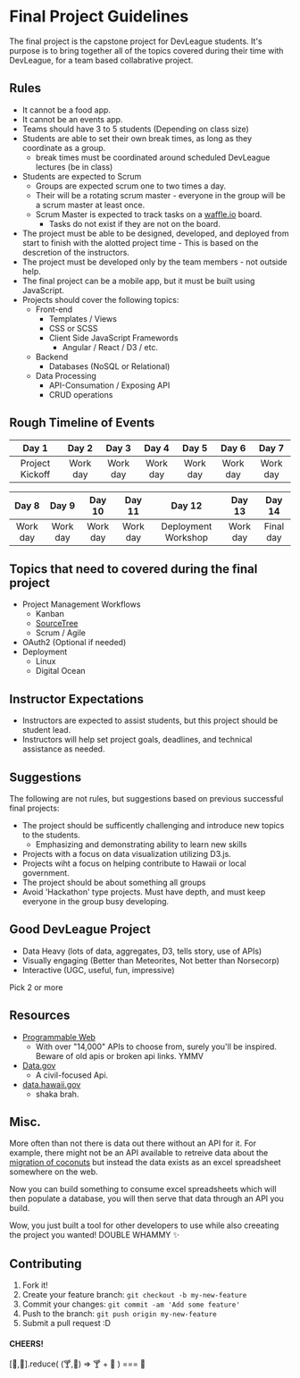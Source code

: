 # Final Project Guidelines
The final project is the capstone project for DevLeague students. It's purpose is to bring together all of the topics covered during their time with DevLeague, for a team based collabrative project.

## Rules
* It cannot be a food app.
* It cannot be an events app.
* Teams should have 3 to 5 students (Depending on class size)
* Students are able to set their own break times, as long as they coordinate as a group.
    * break times must be coordinated around scheduled DevLeague lectures (be in class)
* Students are expected to Scrum
    * Groups are expected scrum one to two times a day.
    * Their will be a rotating scrum master - everyone in the group will be a scrum master at least once.
    * Scrum Master is expected to track tasks on a [waffle.io](https://waffle.io/) board.
        * Tasks do not exist if they are not on the board.
* The project must be able to be designed, developed, and deployed from start to finish with the alotted project time - This is based on the descretion of the instructors.
* The project must be developed only by the team members - not outside help.
* The final project can be a mobile app, but it must be built using JavaScript.
* Projects should cover the following topics:
    * Front-end
        * Templates / Views
        * CSS or SCSS
        * Client Side JavaScript Framewords
            * Angular / React / D3 / etc.
    * Backend
        * Databases (NoSQL or Relational)
    * Data Processing
        * API-Consumation / Exposing API
        * CRUD operations

## Rough Timeline of Events
|   Day 1  |   Day 2  |   Day 3  |   Day 4  |   Day 5  |   Day 6  |   Day 7  |
|:-------:|:--------:|:--------:|:--------:|:--------:|:--------:|:--------:|
| Project Kickoff | Work day | Work day | Work day | Work day | Work day | Work day |

|   Day 8  |   Day 9  |   Day 10  |   Day 11  |   Day 12  |   Day 13  |   Day 14  |
|:--------:|:--------:|:--------:|:--------:|:--------:|:--------:|:--------:|
| Work day | Work day | Work day | Work day | Deployment Workshop | Work day | Final day |

## Topics that need to covered during the final project
* Project Management Workflows
    * Kanban
    * [SourceTree](https://www.atlassian.com/software/sourcetree/overview)
    * Scrum / Agile
* OAuth2 (Optional if needed)
* Deployment
    * Linux
    * Digital Ocean

## Instructor Expectations
* Instructors are expected to assist students, but this project should be student lead.
* Instructors will help set project goals, deadlines, and technical assistance as needed.

## Suggestions
The following are not rules, but suggestions based on previous successful final projects:
* The project should be sufficently challenging and introduce new topics to the students.
    * Emphasizing and demonstrating ability to learn new skills
* Projects with a focus on data visualization utilizing D3.js.
* Projects wiht a focus on helping contribute to Hawaii or local government.
* The project should be about something all groups
* Avoid 'Hackathon' type projects. Must have depth, and must keep everyone in the group busy developing.

## Good DevLeague Project

* Data Heavy (lots of data, aggregates, D3, tells story, use of APIs)
* Visually engaging (Better than Meteorites, Not better than Norsecorp)
* Interactive (UGC, useful, fun, impressive)

Pick 2 or more

## Resources
- [Programmable Web](http://www.programmableweb.com/apis/directory)
  - With over "14,000" APIs to choose from, surely you'll be inspired. Beware of old apis or broken api links. YMMV
- [Data.gov](https://www.data.gov/)
  - A civil-focused Api.
- [data.hawaii.gov](https://data.hawaii.gov/)
  - shaka brah.

## Misc.
More often than not there is data out there without an API for it. For example, there might not be an API available to retreive data about the [migration of coconuts](https://www.youtube.com/watch?v=H4_9kDO3q0w) but instead the data exists as an excel spreadsheet somewhere on the web.

Now you can build something to consume excel spreadsheets which will then populate a database, you will then serve that data through an API you build.

Wow, you just built a tool for other developers to use while also creeating the project you wanted! DOUBLE WHAMMY :sparkles:

## Contributing
1. Fork it!
2. Create your feature branch: ```git checkout -b my-new-feature```
3. Commit your changes: ```git commit -am 'Add some feature'```
4. Push to the branch: ````git push origin my-new-feature````
5. Submit a pull request :D

#### CHEERS!
[:beer:,:beer:].reduce( (:cocktail:,:bear:)  => :cocktail: + :bear: ) === :beers:
